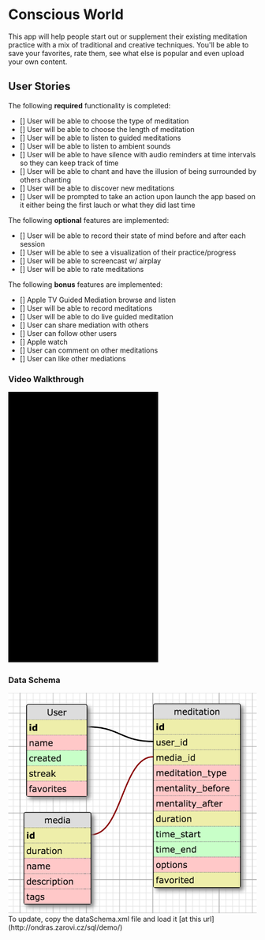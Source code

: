 # Conscious World

This app will help people start out or supplement their existing meditation practice with a mix of traditional and creative techniques. You'll be able to save your favorites, rate them, see what else is popular and even upload your own content.

## User Stories

The following **required** functionality is completed:
- [] User will be able to choose the type of meditation
- [] User will be able to choose the length of meditation
- [] User will be able to listen to guided meditations
- [] User will be able to listen to ambient sounds
- [] User will be able to have silence with audio reminders at time intervals so they can keep track of time
- [] User will be able to chant and have the illusion of being surrounded by others chanting
- [] User will be able to discover new meditations
- [] User will be prompted to take an action upon launch the app based on it either being the first lauch or what they did last time

The following **optional** features are implemented:
- [] User will be able to record their state of mind before and after each session
- [] User will be able to see a visualization of their practice/progress
- [] User will be able to screencast w/ airplay
- [] User will be able to rate meditations

The following **bonus** features are implemented:
- [] Apple TV Guided Mediation browse and listen
- [] User will be able to record meditations
- [] User will be able to do live guided meditation
- [] User can share mediation with others
- [] User can follow other users
- [] Apple watch 
- [] User can comment on other meditations
- [] User can like other mediations

### Video Walkthrough
<img src='conscious1.gif' title='Video Walkthrough' width='' alt='Video Walkthrough' />

### Data Schema
<img src='dataSchema.png' title='Data Schema' width='' alt='Data Schema' />
To update, copy the dataSchema.xml file and load it [at this url](http://ondras.zarovi.cz/sql/demo/)
